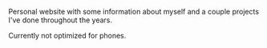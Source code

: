 Personal website with some information about myself and a couple projects I've done throughout the years.

Currently not optimized for phones.
